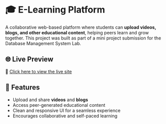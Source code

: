 # 🎓 E-Learning Platform

A collaborative web-based platform where students can **upload videos, blogs, and other educational content**, helping peers learn and grow together. This project was built as part of a mini project submission for the Database Management System Lab.

## 🌐 Live Preview
🔗 [Click here to view the live site](https://koushik369mondal.github.io/E-Learning-Platform/index.html)

## 📌 Features
- Upload and share **videos** and **blogs**
- Access peer-generated educational content
- Clean and responsive UI for a seamless experience
- Encourages collaborative and self-paced learning

